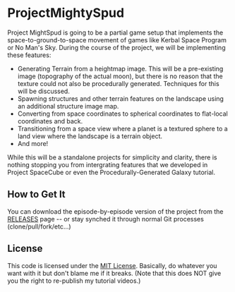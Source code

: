 # ProjectMightySpud

Project MightSpud is going to be a partial game setup that implements the space-to-ground-to-space movement of games like Kerbal Space Program or No Man's Sky.  During the course of the project, we will be implementing these features:

* Generating Terrain from a heightmap image. This will be a pre-existing image (topography of the actual moon), but there is no reason that the texture could not also be procedurally generated. Techniques for this will be discussed.
* Spawning structures and other terrain features on the landscape using an additional structure image map.
* Converting from space coordinates to spherical coordinates to flat-local coordinates and back.
* Transitioning from a space view where a planet is a textured sphere to a land view where the landscape is a terrain object.
* And more!

While this will be a standalone projects for simplicity and clarity, there is nothing stopping you from intergrating features that we developed in Project SpaceCube or even the Procedurally-Generated Galaxy tutorial.


## How to Get It

You can download the episode-by-episode version of the project from the [RELEASES](https://github.com/quill18/ProjectMightySpud/releases) page -- or stay synched it through normal Git processes (clone/pull/fork/etc...)

## License

This code is licensed under the [MIT License](LICENSE). Basically, do whatever you want with it but don't blame me if it breaks. (Note that this does NOT give you the right to re-publish my tutorial videos.)

